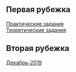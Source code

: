 ## Первая рубежка
[Практические задания](module%20tests/ModuleTest1.md) <br>
[Теоретические задания](ModuleTest1Questions.md)

## Вторая рубежка
[Декабрь-2019](ModuleTest2-2019.md)
